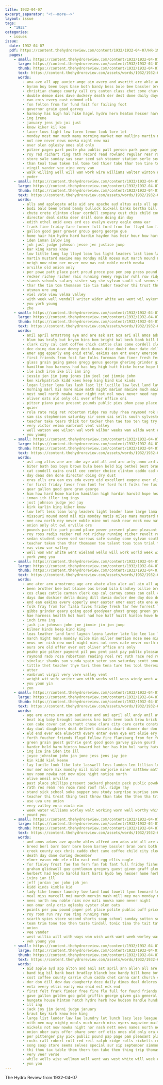 ```yaml
---
title: 1932-04-07
excerpt_separator: "<!--more-->"
layout: issue
tags:
  - "1932"
categories:
  - issues
issue:
  date: 1932-04-07
  pdf: https://content.thehydroreview.com/content/1932/1932-04-07/HR-1932-04-07.pdf
  pages:
    - small: https://content.thehydroreview.com/content/1932/1932-04-07/small/HR-1932-04-07-01.jpg
      large: https://content.thehydroreview.com/content/1932/1932-04-07/large/HR-1932-04-07-01.jpg
      thumb: https://content.thehydroreview.com/content/1932/1932-04-07/thumbnails/HR-1932-04-07-01.jpg
      text: https://content.thehydroreview.com/assets/words/1932/1932-04-07/HR-1932-04-07-01.txt
      words:
        - ana ave all app auxier ange ain avery and averitt are able ade april arie ang asa
        - byram boy been boys base both bandy bess bole bee bassler bros back burns bill billy barefoot bank beach burgman bran bis bush business
        - christian change county call cry canton class chet come church carl city caddo carnegie car coker chamber cecil
        - double demoe dies dave dockery death der dest done daily days day
        - ean enis every east edmond elk
        - fon felton from far fund fait for failing foot
        - governor grain good garvey
        - harmony has high hal hike hagel hydro hern heaton hesser hardware hart hundred hida how house hone henke head hea had held hen hughes honor
        - ing irene
        - january jens job joi just
        - know kiker kil koe
        - lacer lows light lew loren lemon look lore let
        - monday most man much many morning market men mullins martin more mon mies march mira matter minnie main made
        - not nee never news nowka night new nai
        - over olen oglesby ones old only
        - pitzer pagen part poste pha public pall person park pace pay pate pie peter pastor place pass page
        - roy red richart ring rath record read rowland regular rear rary reno race
        - store sale sunday sas sear seed sah steamer station serle second school south style standard she street streets soe scout snapp swe speach salary sein sam side sak still sang short sees saturday sermon smee
        - than teal town taken tal tome ted thier take thar ten tine tolle trees tha tee tint times tin the tae tree then
        - virgil vander vee vine very van
        - walk willing well will wan work wire williams walter winton wool with want wertz white wheeler went weed wines wise ware william was week while wares wentz
        - yoder
    - small: https://content.thehydroreview.com/content/1932/1932-04-07/small/HR-1932-04-07-02.jpg
      large: https://content.thehydroreview.com/content/1932/1932-04-07/large/HR-1932-04-07-02.jpg
      thumb: https://content.thehydroreview.com/content/1932/1932-04-07/thumbnails/HR-1932-04-07-02.jpg
      text: https://content.thehydroreview.com/assets/words/1932/1932-04-07/HR-1932-04-07-02.txt
      words:
        - alls and applegate adie aid are apache aud altus asis all april
        - bodi bald been brand bandy bullock bickell banks bertha bill bedford bethel beans byrum bank blend but brought box bollinger both body brown boys ber
        - chute crete clinton clear cordell company cust chis child county cox college corn canyon crail caddo cass creek corre cee cains can cotton cad charles coffee
        - director deal datko deer drill done doing din day
        - edith ethel enid eves erd ess evalyn every eagle emma ear
        - frank fine friday fare former full ford from for floyd fam first file flo forty
        - gallon good gear grower group georg george gue
        - home hair him hydro hard hardin hayden has heir hour how harris high heary hons hinton hamilton hudson hope her held had hundred hin harold
        - iden inman inlow ing
        - joh just judge johnson jesse jen justice jump
        - kar king karos know
        - low little long lay lloyd loan lus light leaders last liem latter lender leon lynch lin loss lane leo look lot left
        - martin mustard maxine may monday milk moses mut march mound mans miss miles many men mos morning more marit mast meats most missi market
        - neigh now nine ner never new nas not noble north nowka
        - orville old onion only
        - per powe patt place part proud proce poe pen pop press pound pas plan price piano people patterson por pleasant payne pounds power passage
        - recker richey richer rais running reney regular ruhl row ridge rose roy ribbe ruby
        - stands schools salary sister say she sylvan sault sal seems sear safe sook self see sow states saturday student schoo second story san spain service short street supper sunday sally saft sons sorrows sherman soar son south sun silver sales sunny school sper sim sedan
        - thar the tim tom thomason tie tia tudor teacher thi trust thurs tesi tillman tat tha threat taylor tote taken talent
        - utsman ure ung
        - viel vote view velma valley
        - with week well wendall writer wider white was went wil wykert will wife west wonders working wells work walle weeks won
        - you york young
        - zhe
    - small: https://content.thehydroreview.com/content/1932/1932-04-07/small/HR-1932-04-07-03.jpg
      large: https://content.thehydroreview.com/content/1932/1932-04-07/large/HR-1932-04-07-03.jpg
      thumb: https://content.thehydroreview.com/content/1932/1932-04-07/thumbnails/HR-1932-04-07-03.jpg
      text: https://content.thehydroreview.com/assets/words/1932/1932-04-07/HR-1932-04-07-03.txt
      words:
        - anil april armstrong aye and are ask ast aca ari all amos adams arthur allen arm ard alex ani aun aubrey
        - blum bas braly but bryan bins bom bright bal beck bank bill best bend bile bible bie bollinger beasley brother better bertha blaine brown broad bess boys bay bring bradley
        - clark city cal cant coffee chick cattle clas come cordell cleo colorado clinton cope class cause chet castle can cot chas colony caddo clase carman call cox comes core con courts cord cai clerk
        - dee doing dan dave dewey deck dumas dise doubt dour date della done director davis dungan durning dickerson day drill das doshier deere dooley dake due daughter does
        - emer egg epperly eng enid ethel eakins ean ent every emerson end
        - first friends from fost fae folks foreman fam finer fresh fer ford friday farm for fun few
        - glass grain going games gregg genus george ghering grinder gibbs goodyear guest good
        - hamilton hoo harness had has hey high hutt hicke horse hope her hollis henke hen hom hafer hew harrow home harold head hunts harl hawkins hunt helt hinton house hor health hui half henry held hot hone hydro
        - ile inch iron ike ill inn ing
        - jessie jen jin jump jones jim joel jed jimmie john
        - ken kirkpatrick kidd kees keep king kind kid kinds
        - logan lister lema las lash last lit lucille law levi land layman lakin lor lola lam little leena lyle lace
        - morning marl mis more mise math might marion maxine much main muster mower mon mou mur mol monday mention mare mary mia min mee melba moria manan million mew mildred man mile many money meres miss miller march
        - nest noel north nowka near night not nol news never need ney
        - oliver oats old only oli over offer office oni
        - pitzer piano pane present pounds public pies phon peay place par pearson people pore past pal patsy pay pleasant pie peaks persons
        - quier
        - rola rate reig ret roberton ridge res ruby rhea raymond rok row russell rot roy ruth red route rowland ree roby
        - sam sis stephenson saturday sir seem sai sells south sylvester sie som scott sister sin sant sad school sar sieg suter seer sleep stover sezer sunday slagell solo smith service sell sak simmons summer sinclair sine sou spies smooth shoe staples shanks star sisson sales sloop sully sevier serr see sherman still sow suo steel sorrow sun sides sale she
        - teacher take tears thick tor tucker then tae too ten tag try thomas tall toc trom tune thu the tam tye
        - very victor velma vanbrunt vent valley
        - well watson wee wilson wal work wilbur weeks wan wilda went way weight week wife worley wire windy with was winning williams writer will woodman
        - you young
    - small: https://content.thehydroreview.com/content/1932/1932-04-07/small/HR-1932-04-07-04.jpg
      large: https://content.thehydroreview.com/content/1932/1932-04-07/large/HR-1932-04-07-04.jpg
      thumb: https://content.thehydroreview.com/content/1932/1932-04-07/thumbnails/HR-1932-04-07-04.jpg
      text: https://content.thehydroreview.com/assets/words/1932/1932-04-07/HR-1932-04-07-04.txt
      words:
        - ast ang altus ane are abe aye aid all and aro arty anno ard apache ault ach ary
        - biter bath box boys brown bula been beld big bethel best brand bunk brought body but bollinger blend bullock bank banks bertha buys beans
        - cat condell cains crail cee center choice clinton caddo cad chris cree cay company cha clarence credit county caper college car coffee charles canyon come corpora corn chang can
        - day deas den done director doing dry dust
        - eras ells era ean ess eda every eid excellent eugene ever elizabeth east emma eagle eyles
        - for first friday favor from font fer ford fort folks fee fus fam
        - gear gallon good gore gran george
        - him how hard home hinton hamilton high hardin harold hope heary her hire hydro hen hin harlin hub has hom had hour herndon harri
        - inman ith iller ing ings
        - jost johnson judge jed jay
        - kirk karlin king kiker know
        - low left less loan long leaders light leader lane large lama lar look lara
        - missouri mound mond mil mis monday matis miles mans mustard mord many milk mene more men may market money moses morning mai miss mules mow must mise martin mary
        - nee new north ney never noble nine not nash near neck now nations
        - onion only olt owl orville ors
        - pounds pacific part pound place power present plane pleasant powell per people piano pay price peasant press
        - roy ross radis recker red rot richey running richer revolt rave reo
        - sedan student seven sed sorrows safe sunday sone sylvan south suber seems supe sents school sat sunny second sales said send sour self sherman sir saturday salary see street schoo service say sare sam ster supper stare schroder small schools
        - teacher taken then thar thomason toe talent tous toan trial trust tin tera tue the than thi tad tim tomas tudor tie
        - vas view var valley
        - well won war white went wieland wells will work world week wil weeks wit wykert wah with was working why wonders
        - york yong you
    - small: https://content.thehydroreview.com/content/1932/1932-04-07/small/HR-1932-04-07-05.jpg
      large: https://content.thehydroreview.com/content/1932/1932-04-07/large/HR-1932-04-07-05.jpg
      thumb: https://content.thehydroreview.com/content/1932/1932-04-07/thumbnails/HR-1932-04-07-05.jpg
      text: https://content.thehydroreview.com/assets/words/1932/1932-04-07/HR-1932-04-07-05.txt
      words:
        - ane ater arm armstrong age are abate aleo aler aul ain all april avon amor and ata alexander aud adams ave ask
        - been brother bee but blaine bas broad bila bradley billie brown bright beat banter best bay butler braly beek beasley bank blum back bevan better
        - cos claes cattle carman clerk cap cal carney comes can call canyon calle chi come copes chas cord cleo colorado cartwright cope class cox castle colony clash clive clinton
        - days due doshier della doing dill davia doctor dee day doo doubt deere del date dan drill dash door dewey
        - end ean eakins every epperly ever easter emer east eto ene ege emerson enid
        - folk fray from for fiala fives friday fresh far few forrest fant foss funchess foe first fay fei frey fost failing fam foreman farm fer
        - gibbs grinder geary going good goodyear ghost gregg green grain guest
        - hae harness health hot hunt had hoe half huitt hinton howe horse hickey hicken henke hubert high hollis henry harold hin head held heed harrow hawkins hopewell hydro hom her hei home hore
        - inch irma ing
        - jack jim johnson john joe jimmie jin jon jump
        - kilmer kinds keep kind king
        - leas leather land lord layman leona lawter late lie lee lac live lamer large lister left little logan lunday levi lynn lucille last
        - march might mona monday milde min miller mention mose mee ming morning marion mon million miley mene many mew mower mound man mead mare mary mol miss miler mess mile may mil
        - news ner nish new noel night nies not nees nate never north nor nite
        - ours ore old offer over oot oliver office ors only
        - peake pie pitzer payment pil pou pent past pay public pleasant price phe pies pounds place present
        - raymond rado rosa robertson reading roel ret ruth race red russell ridge rowland roll robbins route rule ready randall running ray rand range recker roy
        - sinclair shanks sun sunda spain seter son saturday scott smooth sou sick sow solo sister supper sele sears suter spies seem sie stover smith summer spor sell sal sen staples star sylvester school sleep sirls south siegel slagell sudan sand sunday service simmons sam still selig seed
        - tittle thet teacher thye tari them tena ture tes tool theresa thomas tucker theo then tose too tou the tho try tom
        - utter
        - vanbrunt virgil very vere valley vent
        - weight wit wife writer wen with weeks will wess windy week wilda woodman wire watson williams wenner winning went wile was worley well weatherford way white want wee
        - you youn yin
        - zon
    - small: https://content.thehydroreview.com/content/1932/1932-04-07/small/HR-1932-04-07-06.jpg
      large: https://content.thehydroreview.com/content/1932/1932-04-07/large/HR-1932-04-07-06.jpg
      thumb: https://content.thehydroreview.com/content/1932/1932-04-07/thumbnails/HR-1932-04-07-06.jpg
      text: https://content.thehydroreview.com/assets/words/1932/1932-04-07/HR-1932-04-07-06.txt
      words:
        - age are acres arm aim aud ante and ani april all andy anil ator arthur arty albert ark ali aul ast auty ane arizona
        - beat big baby brought business bro bath been back brow brick beth box boy body bene bert boek ball basket bucks better board bruce bridgeport brown bie bandy brothers boys bas borin but
        - cen cake cover cat curnutt chose clara city care carte constant chas coo christmas con chance choice can chun cool carl clarence crane canyon custer cold char
        - day daul daughters deal delbert daniels duart dinner dor don days diner daughter dolores during
        - eld end ever eda elsworth every enter even eye ent elsie ery emer
        - forth foucher friends floyd fellow fire flansburg from fer for friday fee fae face fight folks fey felton fingers freely first fil fery
        - green grain guest guthrie gent good goon garvey given gourd
        - harder held harm hinton howard hot her has him hol harty hater hamilton heen hundred hey helms hub hor high harper harsh hunt hie hae health holter hands haro henry hardware had home hence hydro
        - ing ice ina iden ito ill
        - joyce johnston john jan jone jess jens jay jee
        - kin kidd kiel keene
        - lay lucile look like late lasswell less landon len lillian lund lew laity large love lad last
        - mur mer more mix monday mill mild marjorie miner matthew matthews matthey men melba miller moore mcpherson marshall mar many market march mis man must much maxine marion miss
        - nov noon nowka not now nice night notice north
        - olive oneil orville
        - past place phillips present packard phoenix peck public powder pleasant pitzer par people pla prade
        - rath res ream ren room rand roof rall ridge ray
        - stand sick school soke supper sou study surprise suprise sever sans stant saylor surface simple suen snyder sister store sun smith sky sela spies stere standard sand stent shipman soap state style seed sie sutton sunday sale sites she son summer second saturday side sweat special
        - teacher thi treat thing test throw than take the them tha trip tucker table tom tee try trick tum ted too
        - use uva ure union
        - very valley vora viola vin
        - week water williams worley walt working worn well worthy white wash with went was wilson wyatt west weeks winning wate wean william weatherford will weather wells wind
        - yount you
    - small: https://content.thehydroreview.com/content/1932/1932-04-07/small/HR-1932-04-07-07.jpg
      large: https://content.thehydroreview.com/content/1932/1932-04-07/large/HR-1932-04-07-07.jpg
      thumb: https://content.thehydroreview.com/content/1932/1932-04-07/thumbnails/HR-1932-04-07-07.jpg
      text: https://content.thehydroreview.com/assets/words/1932/1932-04-07/HR-1932-04-07-07.txt
      words:
        - and amos adams ave apache ables alfred arm adas aid all are art alway ader
        - breed berl born barr bare been barney bassler bran bars both bring best blum business brothers
        - creek county cox chris caddo chet came coffee child city clee cia clarence call clinton company chick chi cotton corn come chas
        - death day dane during december
        - elmer eason ede ele ello east end egg ellis eagle
        - for finley frost fae fam fern fan fok fant full friday fisher fresh fall fortune first from few ford
        - graham glidewell guy gentleman gregory guest given graff glen gas
        - herbert had hydro harold hart harts hydo hey hesser home herb her hinton horace
        - ivins ian ill
        - jeff jordan joe john joh jen
        - kidd kinds kimble kid
        - lady like leonor laundry low land loud lowell lynn leonard look
        - meal miss marcell moi march mervin mash mill mey man monday moni mis manner mile
        - nees north new noble nims now nati nowka name never night
        - oen omar only oris oglesby oyster olen oats
        - points per pow pound paper pel place polite public puff price pat peck people prima pounds puckett pos
        - roy room run ray rue ring running reno
        - scarth spies store second shorts soap school sunday sutton seed subject shells sing shove sos shea sith sugar station shock sheriff save story sell see stacker sale servi smith
        - team trim tone too then taste tindall tonic tina the tait tate ted tee tint
        - union
        - vee vander
        - west willia will with ways wan wish work want week worley warren williams wale was way water walks weatherford walk
        - yeh young you
    - small: https://content.thehydroreview.com/content/1932/1932-04-07/small/HR-1932-04-07-08.jpg
      large: https://content.thehydroreview.com/content/1932/1932-04-07/large/HR-1932-04-07-08.jpg
      thumb: https://content.thehydroreview.com/content/1932/1932-04-07/thumbnails/HR-1932-04-07-08.jpg
      text: https://content.thehydroreview.com/assets/words/1932/1932-04-07/HR-1932-04-07-08.txt
      words:
        - aid apple ayd app alton and anil ast april ann allen all are alfalfa
        - band big bil bank beat bradley blanch box bandy bill bene bottle benscoter baby bring bulk bible black beulah beans buy buick been baptist bethel butter bridgeport brick better
        - cost coffee county carrie chun caddo chet canna cant church chas cream con city carter cedar company call come carl clark cheese corn can class canyon crocker
        - dor don dill dow day daugherty doze daily dimes deal dolores
        - entz every ellis early ema enid est eck end
        - first felt frank finder free fire flo full for found friends fond follo front floyd flock from
        - gave gallon golden goo gold griffin george given gia general
        - hungate house hinton hatch hydro herb how hudson handle hundred had haight her hamlet herman has home hay hardware
        - ill ing
        - jack joy jim jenni judge january
        - kraut key kirk know kee king
        - large list lender law lae laundry let lunch lacy less league leet lee louis late learned low long lard last
        - mith men may mighty meals much march miss myers magazine mail mallory maxwell milis matthews mackey mule market more man mark
        - nickels not now nowka night nor nash nett news names north new never nims necessary
        - onion ober oats offer ohare over orf otis ones old only ora office
        - per pittenger pay pick public pound pap page pam pleasant plants pastor peaches pager pope pickles powder pilkington place policy pounds payment pure post penick pinto
        - rocks rall robert roll red reil ralph ridge rolls ricketts rockhold remedies ret royal roy
        - song soap store seems selves special sur sip september simmons surgeon she shi school sims sohn sale selling see seo subject sunday spies standard sugar shape small side stumps supper stewart speedy service saturday stand sunrise state sim say seat
        - thi thou tax table them thern ten take then thing trip thomas too try tay thur tell the tue team town than tin
        - very veer verse
        - while wells wise wellman well went was west white will week world williams wilma work with watch wil
        - yon you
---
```


The Hydro Review from 1932-04-07

<!--more-->

